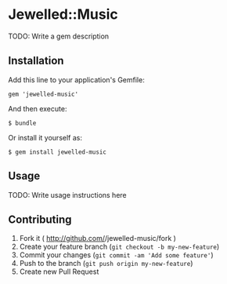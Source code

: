 # Jewelled::Music

TODO: Write a gem description

## Installation

Add this line to your application's Gemfile:

    gem 'jewelled-music'

And then execute:

    $ bundle

Or install it yourself as:

    $ gem install jewelled-music

## Usage

TODO: Write usage instructions here

## Contributing

1. Fork it ( http://github.com/<my-github-username>/jewelled-music/fork )
2. Create your feature branch (`git checkout -b my-new-feature`)
3. Commit your changes (`git commit -am 'Add some feature'`)
4. Push to the branch (`git push origin my-new-feature`)
5. Create new Pull Request
